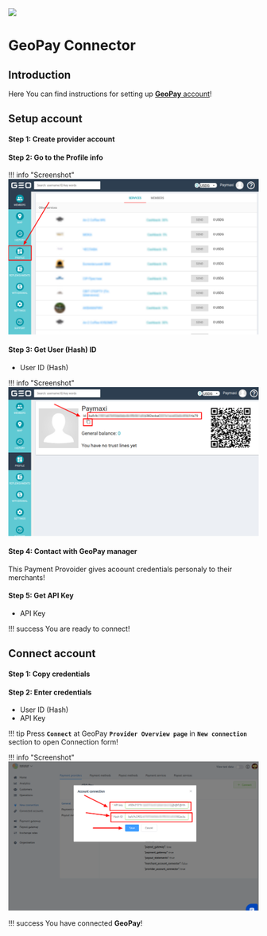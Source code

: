 <img src="https://static.openfintech.io/payment_providers/geopaynet/logo.svg?w=400" width="400px" >

# GeoPay Connector

## Introduction

Here You can find  instructions for setting up <a href="https://geo-pay.net/account/#!/" target="_blank" rel="noopener">**GeoPay**  account</a>!

## Setup account

#### Step 1: Create provider account

#### Step 2: Go to the **Profile** info

!!! info "Screenshot"
    [![Step 2](images/geopay-step1.png)](images/geopay-step1.png)

#### Step 3: Get User (Hash) ID

-  User ID (Hash)

!!! info "Screenshot"
    [![Step 3](images/geopay-step2.png)](images/geopay-step2.png)

#### Step 4: Contact with GeoPay manager

This Payment Provoider gives acoount credentials personaly to their merchants!

#### Step 5: Get API Key

-  API Key


!!! success
    You are ready to connect!
    
## Connect account

#### Step 1: Copy credentials

#### Step 2: Enter credentials

-  User ID (Hash)
-  API Key

!!! tip
    Press **`Connect`** at GeoPay **`Provider Overview page`** in **`New connection`** section to open Connection form!



!!! info "Screenshot"
    [![Connect](images/geopay_connect.png)](images/geopay_connect.png)

!!! success
    You have connected **GeoPay**!